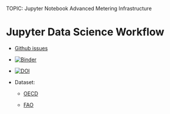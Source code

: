 TOPIC: Jupyter Notebook Advanced Metering Infrastructure

# Jupyter Data Science Workflow

- [Github issues](https://github.com/LaGuer/JupyterDataScienceWorkflow/issues)
- [![Binder](https://mybinder.org/badge_logo.svg)](https://mybinder.org/v2/gh/LaGuer/JupyterDataScienceWorkflow/master)
- [![DOI](https://zenodo.org/badge/158676896.svg)](https://zenodo.org/badge/latestdoi/158676896)

- Dataset:

    * [OECD](https://raw.githubusercontent.com/LaGuer/JupyterDataScienceWorkflow/master/dataset/oecd-CRSW-crop-production.csv)
    
    * [FAO](https://raw.githubusercontent.com/LaGuer/JupyterDataScienceWorkflow/master/dataset/CRSW-AMIS.csv)
